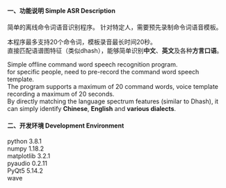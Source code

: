 #### 一、功能说明  Simple ASR Description  
简单的离线命令词语音识别程序。
针对特定人，需要预先录制命令词语音模板。

本程序最多支持20个命令词，模板录音最长时间20秒。    
直接匹配语谱图特征（类似dhash），能够简单识别**中文**、**英文**及各种**方言口语**。
 

Simple offline command word speech recognition program.    
for specific people, need to pre-record the command word speech template.    
The program supports a maximum of 20 command words, 
voice template recording a maximum of 20 seconds.        
By directly matching the language spectrum features (similar to Dhash), 
it can simply identify **Chinese**, **English** and **various dialects**.    

#### 二、开发环境 Development Environment
python  3.8.1        
numpy  1.18.2   
matplotlib  3.2.1        
pyaudio  0.2.11           
PyQt5  5.14.2      
wave    



